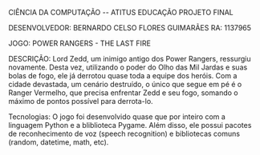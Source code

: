 CIÊNCIA DA COMPUTAÇÃO -- ATITUS EDUCAÇÃO
PROJETO FINAL

DESENVOLVEDOR: BERNARDO CELSO FLORES GUIMARÃES
RA: 1137965

JOGO: POWER RANGERS - THE LAST FIRE

DESCRIÇÃO: Lord Zedd, um inimigo antigo dos Power Rangers, ressurgiu novamente. Desta vez, utilizando o poder do Olho das Mil Jardas e suas bolas de fogo,
ele já derrotou quase toda a equipe dos heróis. Com a cidade devastada, um cenário destruído, o único que segue em pé é o Ranger Vermelho, que precisa enfrentar Zedd e seu
fogo, somando o máximo de pontos possível para derrota-lo.

Tecnologias: O jogo foi desenvolvido quase que por inteiro com a linguagem Python e a bliblioteca Pygame. Além disso, ele possui pacotes de reconhecimento de voz
(speech recognition) e bibliotecas comuns (random, datetime, math, etc).